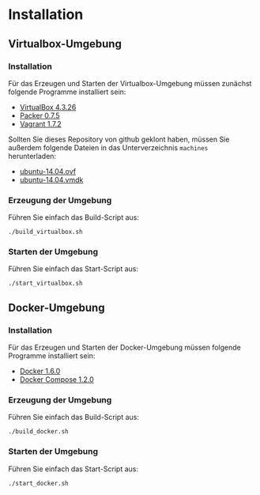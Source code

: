 
# Installation

## Virtualbox-Umgebung

### Installation

Für das Erzeugen und Starten der Virtualbox-Umgebung müssen zunächst folgende Programme installiert sein:

* [VirtualBox 4.3.26](https://www.virtualbox.org/wiki/Downloads)
* [Packer 0.7.5](https://packer.io/downloads.html)
* [Vagrant 1.7.2](https://www.vagrantup.com/downloads.html)

Sollten Sie dieses Repository von github geklont haben, müssen Sie außerdem folgende Dateien in das Unterverzeichnis `machines` herunterladen:

* [ubuntu-14.04.ovf](https://www.dropbox.com/s/2e6i2aj9b12xws2/ubuntu-14.04.ovf?dl=1)
* [ubuntu-14.04.vmdk](https://www.dropbox.com/s/bka6ph38bmcrsg5/ubuntu-14.04.vmdk?dl=1)

### Erzeugung der Umgebung

Führen Sie einfach das Build-Script aus:

```
./build_virtualbox.sh
```
### Starten der Umgebung

Führen Sie einfach das Start-Script aus:

```
./start_virtualbox.sh
```

## Docker-Umgebung

### Installation

Für das Erzeugen und Starten der Docker-Umgebung müssen folgende Programme installiert sein:

* [Docker 1.6.0](https://docs.docker.com/installation)
* [Docker Compose 1.2.0](https://docs.docker.com/compose/#installation-and-set-up)

### Erzeugung der Umgebung

Führen Sie einfach das Build-Script aus:

```
./build_docker.sh
```
### Starten der Umgebung

Führen Sie einfach das Start-Script aus:

```
./start_docker.sh
```
